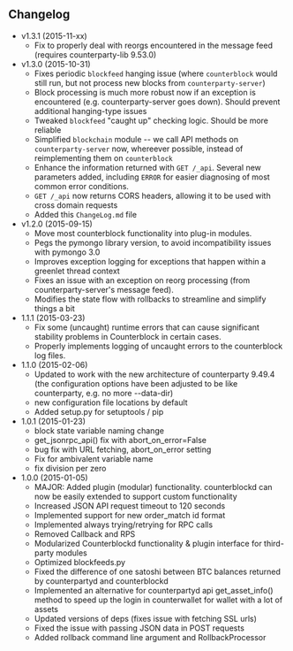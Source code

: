 ## Changelog ##
* v1.3.1 (2015-11-xx)
    * Fix to properly deal with reorgs encountered in the message feed (requires counterparty-lib 9.53.0)
* v1.3.0 (2015-10-31)
    * Fixes periodic `blockfeed` hanging issue (where `counterblock` would still run, but not process new blocks from `counterparty-server`)
    * Block processing is much more robust now if an exception is encountered (e.g. counterparty-server goes down). Should prevent additional hanging-type issues
    * Tweaked `blockfeed` "caught up" checking logic. Should be more reliable
    * Simplified `blockchain` module -- we call API methods on `counterparty-server` now, whereever possible, instead of reimplementing them on `counterblock`
    * Enhance the information returned with `GET /_api`. Several new parameters added, including `ERROR` for easier diagnosing of most common error conditions.
    * `GET /_api` now returns CORS headers, allowing it to be used with cross domain requests
    * Added this `ChangeLog.md` file
* v1.2.0 (2015-09-15)
    * Move most counterblock functionality into plug-in modules.
    * Pegs the pymongo library version, to avoid incompatibility issues with pymongo 3.0
    * Improves exception logging for exceptions that happen within a greenlet thread context
    * Fixes an issue with an exception on reorg processing (from counterparty-server's message feed).
    * Modifies the state flow with rollbacks to streamline and simplify things a bit
* 1.1.1 (2015-03-23)
    * Fix some (uncaught) runtime errors that can cause significant stability problems in Counterblock in certain cases.
    * Properly implements logging of uncaught errors to the counterblock log files.
* 1.1.0 (2015-02-06)
    * Updated to work with the new architecture of counterparty 9.49.4 (the configuration options have been adjusted to be like counterparty, e.g. no more --data-dir)
    * new configuration file locations by default
    * Added setup.py for setuptools / pip
* 1.0.1 (2015-01-23)
    * block state variable naming change
    * get_jsonrpc_api() fix with abort_on_error=False
    * bug fix with URL fetching, abort_on_error setting
    * Fix for ambivalent variable name
    * fix division per zero
* 1.0.0 (2015-01-05)
    * MAJOR: Added plugin (modular) functionality. counterblockd can now be easily extended to support custom functionality
    * Increased JSON API request timeout to 120 seconds
    * Implemented support for new order_match id format
    * Implemented always trying/retrying for RPC calls
    * Removed Callback and RPS
    * Modularized Counterblockd functionality & plugin interface for third-party modules
    * Optimized blockfeeds.py
    * Fixed the difference of one satoshi between BTC balances returned by counterpartyd and counterblockd
    * Implemented an alternative for counterpartyd api get_asset_info() method to speed up the login in counterwallet for wallet with a lot of assets
    * Updated versions of deps (fixes issue with fetching SSL urls)
    * Fixed the issue with passing JSON data in POST requests
    * Added rollback command line argument and RollbackProcessor
